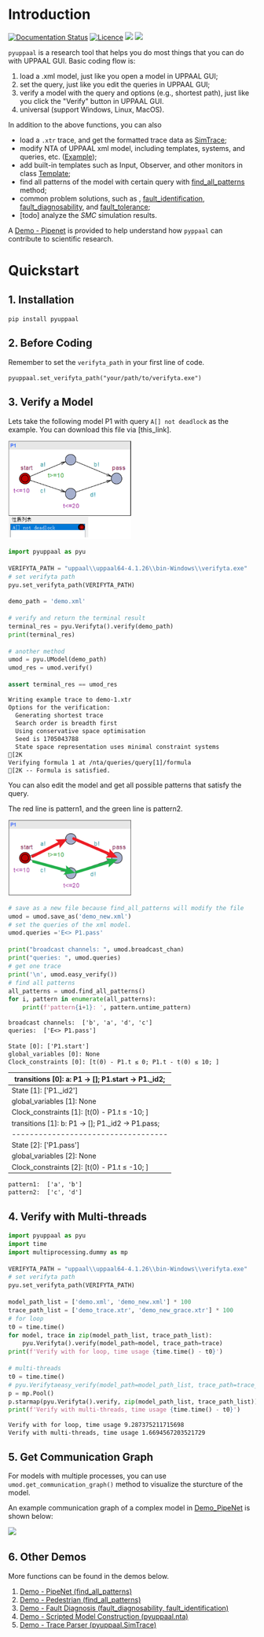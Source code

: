 
# Introduction

[![Documentation Status](https://readthedocs.org/projects/pyuppaal/badge/?version=latest)](https://pyuppaal.readthedocs.io/en/latest/?badge=latest)    [![Licence](https://img.shields.io/github/license/jack0chan/pyuppaal)](https://opensource.org/licenses/mit-license.php)    [![](https://img.shields.io/badge/github-Jack0Chan-blue)](https://github.com/Jack0Chan)    [![](https://img.shields.io/badge/group-HCPS-blue)](https://www.yuque.com/hcps)

`pyuppaal` is a research tool that helps you do most things that you can do with UPPAAL GUI. Basic coding flow is:

1. load a .xml model, just like you open a model in UPPAAL GUI;
2. set the query, just like you edit the queries in UPPAAL GUI;
3. verify a model with the query and options (e.g., shortest path), just like you click the "Verify" button in UPPAAL GUI.
4. universal (support Windows, Linux, MacOS).

In addition to the above functions, you can also

- load a `.xtr` trace, and get the formatted trace data as [SimTrace](https://pyuppaal.readthedocs.io/en/latest/USER%20API.html#pyuppaal.tracer.SimTrace);
- modify NTA of UPPAAL xml model, including templates, systems, and queries, etc. ([Example](https://pyuppaal.readthedocs.io/en/latest/Demo%20-%20Scripted%20Model%20Construction.html));
- add built-in templates such as Input, Observer, and other monitors in class [Template](https://pyuppaal.readthedocs.io/en/latest/USER%20API.html#pyuppaal.nta.Template);
- find all patterns of the model with certain query with [find_all_patterns](https://pyuppaal.readthedocs.io/en/latest/USER%20API.html#pyuppaal.umodel.UModel.find_all_patterns) method;
- common problem solutions, such as , [fault_identification](https://pyuppaal.readthedocs.io/en/latest/USER%20API.html#pyuppaal.umodel.UModel.fault_identification), [fault_diagnosability](https://pyuppaal.readthedocs.io/en/latest/USER%20API.html#pyuppaal.umodel.UModel.fault_diagnosability), and [fault_tolerance](https://pyuppaal.readthedocs.io/en/latest/USER%20API.html#pyuppaal.umodel.UModel.fault_tolerance);
- [todo] analyze the *SMC* simulation results.

A [Demo - Pipenet](https://pyuppaal.readthedocs.io/en/latest/Demo%20-%20PipeNet.html) is provided to help understand how `pyppaal` can contribute to scientific research.

# Quickstart

## 1. Installation

`pip install pyuppaal`

## 2. Before Coding

Remember to set the `verifyta_path` in your first line of code.

`pyuppaal.set_verifyta_path("your/path/to/verifyta.exe")`

## 3. Verify a Model

Lets take the following model P1 with query `A[] not deadlock` as the example. You can download this file via [this_link].

<img src=https://raw.githubusercontent.com/Jack0Chan/pyuppaal/main/src/test_integration/figs/demo.png width=250 />

```python
import pyuppaal as pyu

VERIFYTA_PATH = "uppaal\\uppaal64-4.1.26\\bin-Windows\\verifyta.exe"
# set verifyta path
pyu.set_verifyta_path(VERIFYTA_PATH)

demo_path = 'demo.xml'

# verify and return the terminal result
terminal_res = pyu.Verifyta().verify(demo_path)
print(terminal_res)

# another method
umod = pyu.UModel(demo_path)
umod_res = umod.verify()

assert terminal_res == umod_res

```

    Writing example trace to demo-1.xtr
    Options for the verification:
      Generating shortest trace
      Search order is breadth first
      Using conservative space optimisation
      Seed is 1705043788
      State space representation uses minimal constraint systems
    [2K
    Verifying formula 1 at /nta/queries/query[1]/formula
    [2K -- Formula is satisfied.

You can also edit the model and get all possible patterns that satisfy the query.

The red line is pattern1, and the green line is pattern2.

<img src=https://raw.githubusercontent.com/Jack0Chan/pyuppaal/main/src/test_integration/figs/demo_patterns.png width=250 />

```python
# save as a new file because find_all_patterns will modify the file
umod = umod.save_as('demo_new.xml')
# set the queries of the xml model.
umod.queries ='E<> P1.pass'

print("broadcast channels: ", umod.broadcast_chan)
print("queries: ", umod.queries)
# get one trace
print('\n', umod.easy_verify())
# find all patterns
all_patterns = umod.find_all_patterns()
for i, pattern in enumerate(all_patterns):
    print(f'pattern{i+1}: ', pattern.untime_pattern)

```

    broadcast channels:  ['b', 'a', 'd', 'c']
    queries:  ['E<> P1.pass']

    State [0]: ['P1.start']
    global_variables [0]: None
    Clock_constraints [0]: [t(0) - P1.t ≤ 0; P1.t - t(0) ≤ 10; ]

| transitions [0]: a: P1 -> []; P1.start -> P1._id2; |
| -------------------------------------------------- |
| State [1]: ['P1._id2']                             |
| global_variables [1]: None                         |
| Clock_constraints [1]: [t(0) - P1.t ≤ -10; ]      |
| transitions [1]: b: P1 -> []; P1._id2 -> P1.pass;  |
| -----------------------------------                |
| State [2]: ['P1.pass']                             |
| global_variables [2]: None                         |
| Clock_constraints [2]: [t(0) - P1.t ≤ -10; ]      |

    pattern1:  ['a', 'b']
    pattern2:  ['c', 'd']

## 4. Verify with Multi-threads

```python
import pyuppaal as pyu
import time
import multiprocessing.dummy as mp

VERIFYTA_PATH = "uppaal\\uppaal64-4.1.26\\bin-Windows\\verifyta.exe"
# set verifyta path
pyu.set_verifyta_path(VERIFYTA_PATH)

model_path_list = ['demo.xml', 'demo_new.xml'] * 100
trace_path_list = ['demo_trace.xtr', 'demo_new_grace.xtr'] * 100
# for loop
t0 = time.time()
for model, trace in zip(model_path_list, trace_path_list):
    pyu.Verifyta().verify(model_path=model, trace_path=trace)
print(f'Verify with for loop, time usage {time.time() - t0}')

# multi-threads
t0 = time.time()
# pyu.Verifytaeasy_verify(model_path=model_path_list, trace_path=trace_path_list, num_threads=20)
p = mp.Pool()
p.starmap(pyu.Verifyta().verify, zip(model_path_list, trace_path_list))
print(f'Verify with multi-threads, time usage {time.time() - t0}')

```

    Verify with for loop, time usage 9.287375211715698
    Verify with multi-threads, time usage 1.6694567203521729

## 5. Get Communication Graph

For models with multiple processes, you can use `umod.get_communication_graph()` method to visualize the sturcture of the model.

An example communication graph of a complex model in [Demo_PipeNet](https://pyuppaal.readthedocs.io/en/latest/Demo%20-%20PipeNet.html#visualize-the-architecture) is shown below:

[![](https://mermaid.ink/img/pako:eNpVjs0KwjAQhF-l7Lk56DEHT714UUGPC7JttjaQpCHdiFL67kYo_pxmmG8GZoZuNAwaboniUF0aDCcb-cCCYR9iLnJsJ053TmuglH3LtSXnlNp92qtRih9WtoV8d39o84OgBs_JkzXlwYyhqhBkYM8IuljDPWUnCBiWUqUs4_kZOtCSMteQoyHhxlL57kH35CZeXq-ESg8?type=png)](https://mermaid.live/edit#pako:eNpVjs0KwjAQhF-l7Lk56DEHT714UUGPC7JttjaQpCHdiFL67kYo_pxmmG8GZoZuNAwaboniUF0aDCcb-cCCYR9iLnJsJ053TmuglH3LtSXnlNp92qtRih9WtoV8d39o84OgBs_JkzXlwYyhqhBkYM8IuljDPWUnCBiWUqUs4_kZOtCSMteQoyHhxlL57kH35CZeXq-ESg8)

## 6. Other Demos

More functions can be found in the demos below.

1. [Demo - PipeNet (find_all_patterns)](https://pyuppaal.readthedocs.io/en/latest/Demo%20-%20PipeNet.html)
2. [Demo - Pedestrian (find_all_patterns)](https://pyuppaal.readthedocs.io/en/latest/Demo%20-%20Pedestrian.html)
3. [Demo - Fault Diagnosis (fault_diagnosability, fault_identification)](https://pyuppaal.readthedocs.io/en/latest/Demo%20-%20Fault%20Diagnosis.html)
4. [Demo - Scripted Model Construction (pyuppaal.nta)](https://pyuppaal.readthedocs.io/en/latest/Demo%20-%20Scripted%20Model%20Construction.html)
5. [Demo - Trace Parser (pyuppaal.SimTrace)](https://pyuppaal.readthedocs.io/en/latest/Demo%20-%20Trace%20Parser.html)
